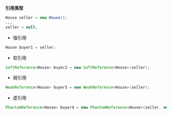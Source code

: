 **引用类型**

```java
House seller = new House();
...
seller = null;
```

* 强引用

```java
House buyer1 = seller;
```

* 软引用

```java
SoftReference<House> buyer2 = new SoftReference<House>(seller);
```

* 弱引用

```java
WeakReference<House> buyer3 = new WeakReference<House>(seller);
```

* 虚引用

```java
PhantomReference<House> buyer4 = new PhantomReference<House>(seller, null);
```
